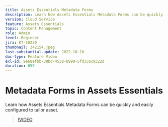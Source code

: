 ```yaml
---
title: Assets Essentials Metadata Forms
description: Learn how Assets Essentials Metadata Forms can be quickly and easily configured to tailor asset metadata.
version: Cloud Service
feature: Assets Essentials
topic: Content Management
role: Admin
level: Beginner
jira: KT-10230
thumbnail: 342154.jpeg
last-substantial-update: 2022-10-10
doc-type: Feature Video
exl-id: 9e68efbb-38bd-4538-b899-5fd356c9322d
duration: 659
---
```

# Metadata Forms in Assets Essentials

Learn how Assets Essentials Metadata Forms can be quickly and easily configured to tailor asset.

>[!VIDEO](https://video.tv.adobe.com/v/342154?quality=12&learn=on)
